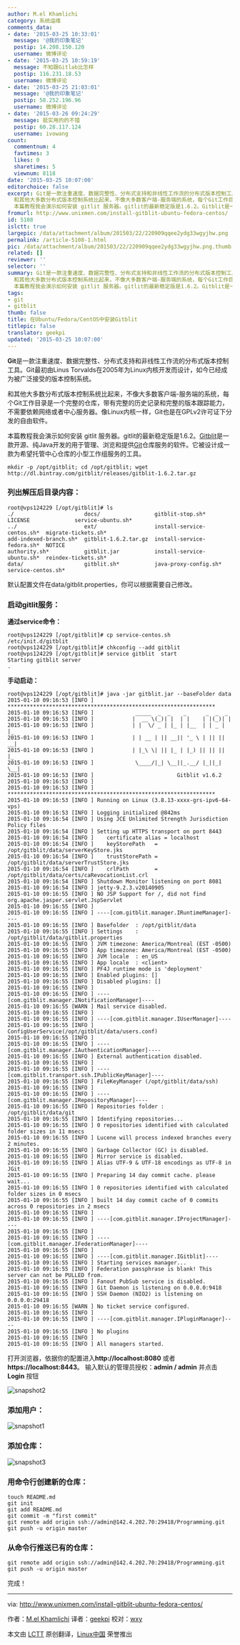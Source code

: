 ```yaml
---
author: M.el Khamlichi
category: 系统运维
comments_data:
- date: '2015-03-25 10:33:01'
  message: '@我的印象笔记'
  postip: 14.208.150.120
  username: 微博评论
- date: '2015-03-25 10:59:19'
  message: 不知跟Gitlab比怎样
  postip: 116.231.18.53
  username: 微博评论
- date: '2015-03-25 21:03:01'
  message: '@我的印象笔记'
  postip: 58.252.196.96
  username: 微博评论
- date: '2015-03-26 09:24:29'
  message: 挺实用的的不错
  postip: 60.28.117.124
  username: ivowang
count:
  commentnum: 4
  favtimes: 3
  likes: 0
  sharetimes: 5
  viewnum: 8118
date: '2015-03-25 10:07:00'
editorchoice: false
excerpt: Git是一款注重速度、数据完整性、分布式支持和非线性工作流的分布式版本控制工具。Git最初由Linus Torvalds在2005年为Linux内核开发而设计，如今已经成为被广泛接受的版本控制系统。
  和其他大多数分布式版本控制系统比起来，不像大多数客户端-服务端的系统，每个Git工作目录是一个完整的仓库，带有完整的历史记录和完整的版本跟踪能力，不需要依赖网络或者中心服务器。像Linux内核一样，Git也是在GPLv2许可证下分发的自由软件。
  本篇教程我会演示如何安装 gitlit 服务器。gitlit的最新稳定版是1.6.2。Gitblit是一款开源、纯Java开发的用于
fromurl: http://www.unixmen.com/install-gitblit-ubuntu-fedora-centos/
id: 5108
islctt: true
largepic: /data/attachment/album/201503/22/220909qqee2ydg33wgyjhw.png
permalink: /article-5108-1.html
pic: /data/attachment/album/201503/22/220909qqee2ydg33wgyjhw.png.thumb.jpg
related: []
reviewer: ''
selector: ''
summary: Git是一款注重速度、数据完整性、分布式支持和非线性工作流的分布式版本控制工具。Git最初由Linus Torvalds在2005年为Linux内核开发而设计，如今已经成为被广泛接受的版本控制系统。
  和其他大多数分布式版本控制系统比起来，不像大多数客户端-服务端的系统，每个Git工作目录是一个完整的仓库，带有完整的历史记录和完整的版本跟踪能力，不需要依赖网络或者中心服务器。像Linux内核一样，Git也是在GPLv2许可证下分发的自由软件。
  本篇教程我会演示如何安装 gitlit 服务器。gitlit的最新稳定版是1.6.2。Gitblit是一款开源、纯Java开发的用于
tags:
- git
- gitblit
thumb: false
title: 在Ubuntu/Fedora/CentOS中安装Gitblit
titlepic: false
translator: geekpi
updated: '2015-03-25 10:07:00'
---
```


**Git**是一款注重速度、数据完整性、分布式支持和非线性工作流的分布式版本控制工具。Git最初由Linus Torvalds在2005年为Linux内核开发而设计，如今已经成为被广泛接受的版本控制系统。


和其他大多数分布式版本控制系统比起来，不像大多数客户端-服务端的系统，每个Git工作目录是一个完整的仓库，带有完整的历史记录和完整的版本跟踪能力，不需要依赖网络或者中心服务器。像Linux内核一样，Git也是在GPLv2许可证下分发的自由软件。


本篇教程我会演示如何安装 gitlit 服务器。gitlit的最新稳定版是1.6.2。[Gitblit](http://gitblit.com/)是一款开源、纯Java开发的用于管理、浏览和提供[Git](http://git-scm.com/)仓库服务的软件。它被设计成一款为希望托管中心仓库的小型工作组服务的工具。



```
mkdir -p /opt/gitblit; cd /opt/gitblit; wget http://dl.bintray.com/gitblit/releases/gitblit-1.6.2.tar.gz

```

### 列出解压后目录内容：



```
root@vps124229 [/opt/gitblit]# ls
./                      docs/                 gitblit-stop.sh*            LICENSE              service-ubuntu.sh*
../                     ext/                  install-service-centos.sh*  migrate-tickets.sh*
add-indexed-branch.sh*  gitblit-1.6.2.tar.gz  install-service-fedora.sh*  NOTICE
authority.sh*           gitblit.jar           install-service-ubuntu.sh*  reindex-tickets.sh*
data/                   gitblit.sh*           java-proxy-config.sh*       service-centos.sh*

```

默认配置文件在data/gitblit.properties，你可以根据需要自己修改。


### 启动gitlit服务：


**通过service命令：**



```
root@vps124229 [/opt/gitblit]# cp service-centos.sh /etc/init.d/gitblit
root@vps124229 [/opt/gitblit]# chkconfig --add gitblit
root@vps124229 [/opt/gitblit]# service gitblit  start
Starting gitblit server
.

```

**手动启动：**



```
root@vps124229 [/opt/gitblit]# java -jar gitblit.jar --baseFolder data
2015-01-10 09:16:53 [INFO ] *****************************************************************
2015-01-10 09:16:53 [INFO ]             _____  _  _    _      _  _  _
2015-01-10 09:16:53 [INFO ]            |  __ \(_)| |  | |    | |(_)| |
2015-01-10 09:16:53 [INFO ]            | |  \/ _ | |_ | |__  | | _ | |_
2015-01-10 09:16:53 [INFO ]            | | __ | || __|| '_ \ | || || __|
2015-01-10 09:16:53 [INFO ]            | |_\ \| || |_ | |_) || || || |_
2015-01-10 09:16:53 [INFO ]             \____/|_| \__||_.__/ |_||_| \__|
2015-01-10 09:16:53 [INFO ]                          Gitblit v1.6.2
2015-01-10 09:16:53 [INFO ] 
2015-01-10 09:16:53 [INFO ] *****************************************************************
2015-01-10 09:16:53 [INFO ] Running on Linux (3.8.13-xxxx-grs-ipv6-64-vps)
2015-01-10 09:16:53 [INFO ] Logging initialized @842ms
2015-01-10 09:16:54 [INFO ] Using JCE Unlimited Strength Jurisdiction Policy files
2015-01-10 09:16:54 [INFO ] Setting up HTTPS transport on port 8443
2015-01-10 09:16:54 [INFO ]    certificate alias = localhost
2015-01-10 09:16:54 [INFO ]    keyStorePath   = /opt/gitblit/data/serverKeyStore.jks
2015-01-10 09:16:54 [INFO ]    trustStorePath = /opt/gitblit/data/serverTrustStore.jks
2015-01-10 09:16:54 [INFO ]    crlPath        = /opt/gitblit/data/certs/caRevocationList.crl
2015-01-10 09:16:54 [INFO ] Shutdown Monitor listening on port 8081
2015-01-10 09:16:54 [INFO ] jetty-9.2.3.v20140905
2015-01-10 09:16:55 [INFO ] NO JSP Support for /, did not find org.apache.jasper.servlet.JspServlet
2015-01-10 09:16:55 [INFO ] 
2015-01-10 09:16:55 [INFO ] ----[com.gitblit.manager.IRuntimeManager]----
2015-01-10 09:16:55 [INFO ] Basefolder  : /opt/gitblit/data
2015-01-10 09:16:55 [INFO ] Settings    : /opt/gitblit/data/gitblit.properties
2015-01-10 09:16:55 [INFO ] JVM timezone: America/Montreal (EST -0500)
2015-01-10 09:16:55 [INFO ] App timezone: America/Montreal (EST -0500)
2015-01-10 09:16:55 [INFO ] JVM locale  : en_US
2015-01-10 09:16:55 [INFO ] App locale  : <client>
2015-01-10 09:16:55 [INFO ] PF4J runtime mode is 'deployment'
2015-01-10 09:16:55 [INFO ] Enabled plugins: []
2015-01-10 09:16:55 [INFO ] Disabled plugins: []
2015-01-10 09:16:55 [INFO ] 
2015-01-10 09:16:55 [INFO ] ----[com.gitblit.manager.INotificationManager]----
2015-01-10 09:16:55 [WARN ] Mail service disabled.
2015-01-10 09:16:55 [INFO ] 
2015-01-10 09:16:55 [INFO ] ----[com.gitblit.manager.IUserManager]----
2015-01-10 09:16:55 [INFO ] ConfigUserService(/opt/gitblit/data/users.conf)
2015-01-10 09:16:55 [INFO ] 
2015-01-10 09:16:55 [INFO ] ----[com.gitblit.manager.IAuthenticationManager]----
2015-01-10 09:16:55 [INFO ] External authentication disabled.
2015-01-10 09:16:55 [INFO ] 
2015-01-10 09:16:55 [INFO ] ----    [com.gitblit.transport.ssh.IPublicKeyManager]----
2015-01-10 09:16:55 [INFO ] FileKeyManager (/opt/gitblit/data/ssh)
2015-01-10 09:16:55 [INFO ] 
2015-01-10 09:16:55 [INFO ] ----[com.gitblit.manager.IRepositoryManager]----
2015-01-10 09:16:55 [INFO ] Repositories folder : /opt/gitblit/data/git
2015-01-10 09:16:55 [INFO ] Identifying repositories...
2015-01-10 09:16:55 [INFO ] 0 repositories identified with calculated folder sizes in 11 msecs
2015-01-10 09:16:55 [INFO ] Lucene will process indexed branches every 2 minutes.
2015-01-10 09:16:55 [INFO ] Garbage Collector (GC) is disabled.
2015-01-10 09:16:55 [INFO ] Mirror service is disabled.
2015-01-10 09:16:55 [INFO ] Alias UTF-9 & UTF-18 encodings as UTF-8 in JGit
2015-01-10 09:16:55 [INFO ] Preparing 14 day commit cache. please wait...
2015-01-10 09:16:55 [INFO ] 0 repositories identified with calculated folder sizes in 0 msecs
2015-01-10 09:16:55 [INFO ] built 14 day commit cache of 0 commits across 0 repositories in 2 msecs
2015-01-10 09:16:55 [INFO ] 
2015-01-10 09:16:55 [INFO ] ----[com.gitblit.manager.IProjectManager]----
2015-01-10 09:16:55 [INFO ] 
2015-01-10 09:16:55 [INFO ] ----[com.gitblit.manager.IFederationManager]----
2015-01-10 09:16:55 [INFO ] 
2015-01-10 09:16:55 [INFO ] ----[com.gitblit.manager.IGitblit]----
2015-01-10 09:16:55 [INFO ] Starting services manager...
2015-01-10 09:16:55 [INFO ] Federation passphrase is blank! This server can not be PULLED from.
2015-01-10 09:16:55 [INFO ] Fanout PubSub service is disabled.
2015-01-10 09:16:55 [INFO ] Git Daemon is listening on 0.0.0.0:9418
2015-01-10 09:16:55 [INFO ] SSH Daemon (NIO2) is listening on 0.0.0.0:29418
2015-01-10 09:16:55 [WARN ] No ticket service configured.
2015-01-10 09:16:55 [INFO ] 
2015-01-10 09:16:55 [INFO ] ----[com.gitblit.manager.IPluginManager]----
2015-01-10 09:16:55 [INFO ] No plugins
2015-01-10 09:16:55 [INFO ] 
2015-01-10 09:16:55 [INFO ] All managers started.

```

打开浏览器，依据你的配置进入**http://localhost:8080** 或者 **https://localhost:8443**。 输入默认的管理员授权：**admin / admin** 并点击**Login** 按钮


![snapshot2](/data/attachment/album/201503/22/220909qqee2ydg33wgyjhw.png)


### 添加用户：


![snapshot1](/data/attachment/album/201503/22/220910n9sfd1f11priudtt.png)


### 添加仓库：


![snapshot3](/data/attachment/album/201503/22/220914u20v6fzu1s0168s1.png)


### 用命令行创建新的仓库：



```
touch README.md
git init
git add README.md
git commit -m "first commit"
git remote add origin ssh://admin@142.4.202.70:29418/Programming.git
git push -u origin master

```

### 从命令行推送已有的仓库：



```
git remote add origin ssh://admin@142.4.202.70:29418/Programming.git
git push -u origin master

```

完成！




---


via: <http://www.unixmen.com/install-gitblit-ubuntu-fedora-centos/>


作者：[M.el Khamlichi](http://www.unixmen.com/author/pirat9/) 译者：[geekpi](https://github.com/geekpi) 校对：[wxy](https://github.com/wxy)


本文由 [LCTT](https://github.com/LCTT/TranslateProject) 原创翻译，[Linux中国](http://linux.cn/) 荣誉推出